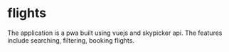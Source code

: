 # flights

The application is a pwa built using vuejs and skypicker api. The features include searching, filtering, booking flights. 
